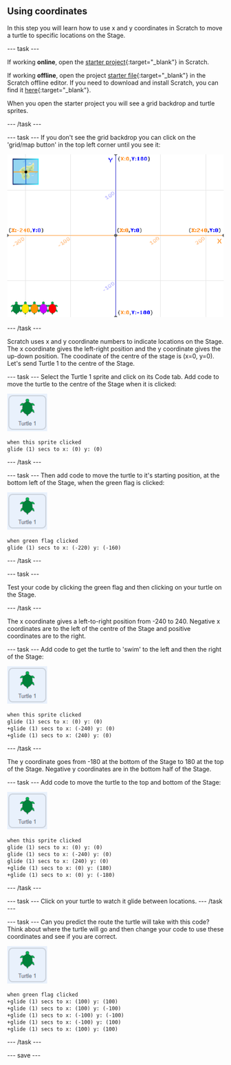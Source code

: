 ## Using coordinates

In this step you will learn how to use x and y coordinates in Scratch to move a turtle to specific locations on the Stage. 

--- task ---

If working **online**, open the [starter project](http://rpf.io/p/en/projectName-on){:target="_blank"} in Scratch.
 
If working **offline**, open the project [starter file](http://rpf.io/p/en/projectName-get){:target="_blank"} in the Scratch offline editor. If you need to download and install Scratch, you can find it [here](https://scratch.mit.edu/download){:target="_blank"}.

When you open the starter project you will see a grid backdrop and turtle sprites. 

--- /task ---

--- task ---
If you don't see the grid backdrop you can click on the 'grid/map button' in the top left corner until you see it: 

![Stage showing map with button highlighted](images/grid-backdrop.png)

--- /task ---

Scratch uses x and y coordinate numbers to indicate locations on the Stage. The x coordinate gives the left-right position and the y coordinate gives the up-down position. The coodinate of the centre of the stage is (x=0, y=0). Let's send Turtle 1 to the centre of the Stage. 

--- task ---
Select the Turtle 1 sprite and click on its Code tab. Add code to move the turtle to the centre of the Stage when it is clicked:

![image of Turtle 1 sprite](images/turtle-1-sprite.png)

```blocks3
when this sprite clicked
glide (1) secs to x: (0) y: (0)
```

--- /task ---

--- task ---
Then add code to move the turtle to it's starting position, at the bottom left of the Stage, when the green flag is clicked:

![image of Turtle 1 sprite](images/turtle-1-sprite.png)

```blocks3
when green flag clicked
glide (1) secs to x: (-220) y: (-160)
```

--- /task ---

--- task ---

Test your code by clicking the green flag and then clicking on your turtle on the Stage. 

--- /task ---

The x coordinate gives a left-to-right position from -240 to 240. Negative x coordinates are to the left of the centre of the Stage and positive coordinates are to the right. 

--- task ---
Add code to get the turtle to 'swim' to the left and then the right of the Stage:

![image of Turtle 1 sprite](images/turtle-1-sprite.png)

```blocks3
when this sprite clicked
glide (1) secs to x: (0) y: (0)
+glide (1) secs to x: (-240) y: (0)
+glide (1) secs to x: (240) y: (0)
```

--- /task ---

The y coordinate goes from -180 at the bottom of the Stage to 180 at the top of the Stage. Negative y coordinates are in the bottom half of the Stage. 

--- task ---
Add code to move the turtle to the top and bottom of the Stage:

![image of Turtle 1 sprite](images/turtle-1-sprite.png)

```blocks3
when this sprite clicked
glide (1) secs to x: (0) y: (0)
glide (1) secs to x: (-240) y: (0)
glide (1) secs to x: (240) y: (0)
+glide (1) secs to x: (0) y: (180)
+glide (1) secs to x: (0) y: (-180)
```

--- /task ---

--- task ---
Click on your turtle to watch it glide between locations. 
--- /task ---

--- task ---
Can you predict the route the turtle will take with this code? Think about where the turtle will go and then change your code to use these coordinates and see if you are correct.

![image of Turtle 1 sprite](images/turtle-1-sprite.png)

```blocks3
when green flag clicked
+glide (1) secs to x: (100) y: (100)
+glide (1) secs to x: (100) y: (-100)
+glide (1) secs to x: (-100) y: (-100)
+glide (1) secs to x: (-100) y: (100)
+glide (1) secs to x: (100) y: (100)
```

--- /task ---

--- save ---

